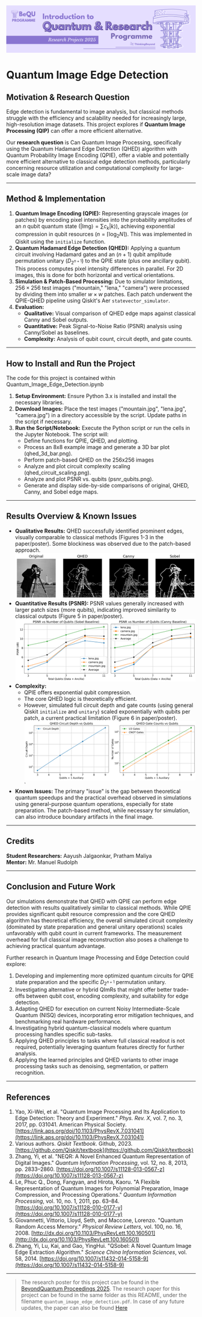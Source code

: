 ![BeyondQuantum Banner for Research Projects](../BeyondQuantum_Banner_Research_Projects_2025.png)

# Quantum Image Edge Detection

## Motivation & Research Question

Edge detection is fundamental to image analysis, but classical methods struggle with the efficiency and scalability needed for increasingly large, high-resolution image datasets. This project explores if **Quantum Image Processing (QIP)** can offer a more efficient alternative.

Our **research question** is Can Quantum Image Processing, specifically using the Quantum Hadamard Edge Detection (QHED) algorithm with Quantum Probability Image Encoding (QPIE), offer a viable and potentially more efficient alternative to classical edge detection methods, particularly concerning resource utilization and computational complexity for large-scale image data?

---
## Method & Implementation

1.  **Quantum Image Encoding (QPIE):** Representing grayscale images (or patches) by encoding pixel intensities into the probability amplitudes of an $n$ qubit quantum state ($|\text{Img}\rangle = \sum c_k |k\rangle$), achieving exponential compression in qubit resources ($n = \lceil \log_2 N \rceil$). This was implemented in Qiskit using the `initialize` function.
2.  **Quantum Hadamard Edge Detection (QHED):** Applying a quantum circuit involving Hadamard gates and an $(n+1)$ qubit amplitude permutation unitary ($D_{2^{n+1}}$) to the QPIE state (plus one ancillary qubit). This process computes pixel intensity differences in parallel. For 2D images, this is done for both horizontal and vertical orientations.
3.  **Simulation & Patch-Based Processing:** Due to simulator limitations, $256 \times 256$ test images ("mountain," "lena," "camera") were processed by dividing them into smaller $w \times w$ patches. Each patch underwent the QPIE-QHED pipeline using Qiskit's Aer `statevector_simulator`.
4.  **Evaluation:**
    *   **Qualitative:** Visual comparison of QHED edge maps against classical Canny and Sobel outputs.
    *   **Quantitative:** Peak Signal-to-Noise Ratio (PSNR) analysis using Canny/Sobel as baselines.
    *   **Complexity:** Analysis of qubit count, circuit depth, and gate counts.

--- 
## How to Install and Run the Project

The code for this project is contained within Quantum_Image_Edge_Detection.ipynb
1. **Setup Environment:** Ensure Python 3.x is installed and install the necessary libraries.
2. **Download Images:** Place the test images ("mountain.jpg", "lena.jpg", "camera.jpg") in a directory accessible by the script. Update paths in the script if necessary.
3. **Run the Script/Notebook:** Execute the Python script or run the cells in the Jupyter Notebook. The script will:
    - Define functions for QPIE, QHED, and plotting.        
    - Process an 8x8 example image and generate a 3D bar plot (qhed_3d_bar.png).
    - Perform patch-based QHED on the 256x256 images
    - Analyze and plot circuit complexity scaling (qhed_circuit_scaling.png).
    - Analyze and plot PSNR vs. qubits (psnr_qubits.png).
    - Generate and display side-by-side comparisons of original, QHED, Canny, and Sobel edge maps.
---
## Results Overview & Known Issues

*   **Qualitative Results:** QHED successfully identified prominent edges, visually comparable to classical methods (Figures 1-3 in the paper/poster). Some blockiness was observed due to the patch-based approach.
    ![Camera Comparison Example](readme_images/camera_comparison.png)
*   **Quantitative Results (PSNR):** PSNR values generally increased with larger patch sizes (more qubits), indicating improved similarity to classical outputs (Figure 5 in paper/poster).
    ![PSNR vs Qubits Plot](readme_images/psnr_qubits.png)
*   **Complexity:**
    *   QPIE offers exponential qubit compression.
    *   The core QHED logic is theoretically efficient.
    *   However, simulated full circuit depth and gate counts (using general Qiskit `initialize` and `unitary`) scaled exponentially with qubits per patch, a current practical limitation (Figure 6 in paper/poster).
    ![Circuit Scaling Plot](readme_images/qhed_circuit_scaling.png)`
*   **Known Issues:** The primary "issue" is the gap between theoretical quantum speedups and the practical overhead observed in simulations using general-purpose quantum operations, especially for state preparation. The patch-based method, while necessary for simulation, can also introduce boundary artifacts in the final image.
---
## Credits

**Student Researchers:** Aayush Jalgaonkar, Pratham Maliya  
**Mentor:** Mr. Manuel Rudolph

---
## Conclusion and Future Work

Our simulations demonstrate that QHED with QPIE can perform edge detection with results qualitatively similar to classical methods. While QPIE provides significant qubit resource compression and the core QHED algorithm has theoretical efficiency, the overall simulated circuit complexity (dominated by state preparation and general unitary operations) scales unfavorably with qubit count in current frameworks. The measurement overhead for full classical image reconstruction also poses a challenge to achieving practical quantum advantage.

Further research in Quantum Image Processing and Edge Detection could explore:
1.  Developing and implementing more optimized quantum circuits for QPIE state preparation and the specific $D_{2^{n+1}}$ permutation unitary.
2.  Investigating alternative or hybrid QImRs that might offer better trade-offs between qubit cost, encoding complexity, and suitability for edge detection.
3.  Adapting QHED for execution on current Noisy Intermediate-Scale Quantum (NISQ) devices, incorporating error mitigation techniques, and benchmarking real hardware performance.
4.  Investigating hybrid quantum-classical models where quantum processing handles specific sub-tasks.
5.  Applying QHED principles to tasks where full classical readout is not required, potentially leveraging quantum features directly for further analysis.
6.  Applying the learned principles and QHED variants to other image processing tasks such as denoising, segmentation, or pattern recognition.
---
## References

1. Yao, Xi-Wei, et al. "Quantum Image Processing and Its Application to Edge Detection: Theory and Experiment." *Phys. Rev. X*, vol. 7, no. 3, 2017, pp. 031041. American Physical Society. [https://link.aps.org/doi/10.1103/PhysRevX.7.031041](https://link.aps.org/doi/10.1103/PhysRevX.7.031041)
2. Various authors. *Qiskit Textbook*. Github, 2023. [https://github.com/Qiskit/textbook](https://github.com/Qiskit/textbook)
3. Zhang, Yi, et al. "NEQR: A Novel Enhanced Quantum Representation of Digital Images." *Quantum Information Processing*, vol. 12, no. 8, 2013, pp. 2833–2860. [https://doi.org/10.1007/s11128-013-0567-z](https://doi.org/10.1007/s11128-013-0567-z)
4. Le, Phuc Q., Dong, Fangyan, and Hirota, Kaoru. "A Flexible Representation of Quantum Images for Polynomial Preparation, Image Compression, and Processing Operations." *Quantum Information Processing*, vol. 10, no. 1, 2011, pp. 63–84. [https://doi.org/10.1007/s11128-010-0177-y](https://doi.org/10.1007/s11128-010-0177-y)
5. Giovannetti, Vittorio, Lloyd, Seth, and Maccone, Lorenzo. "Quantum Random Access Memory." *Physical Review Letters*, vol. 100, no. 16, 2008. [http://dx.doi.org/10.1103/PhysRevLett.100.160501](http://dx.doi.org/10.1103/PhysRevLett.100.160501)
6. Zhang, Yi, Lu, Kai, and Gao, YingHui. "QSobel: A Novel Quantum Image Edge Extraction Algorithm." *Science China Information Sciences*, vol. 58, 2014. [https://doi.org/10.1007/s11432-014-5158-9](https://doi.org/10.1007/s11432-014-5158-9)
---

> The research poster for this project can be found in the [BeyondQuantum Proceedings 2025](https://thinkingbeyond.education/beyondquantum_proceedings_2025/).
> The research paper for this project can be found in the same folder as this README, under the filename `quantum_image_edge_detection.pdf`. In case of any future updates, the paper can also be found [Here](https://www.overleaf.com/read/wkrbsnqbgchq#7c67fc)
